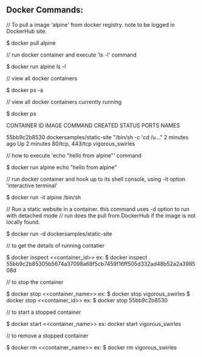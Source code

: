 Docker Commands:
---------------

// To pull a image 'alpine' from docker registry.  note to be logged in DockerHub site.

$ docker pull alpine

// run docker container and execute 'ls -l' command

$ docker run alpine ls -l

// view all docker containers

$ docker ps -a

// view all docker containers currently running

$ docker ps

CONTAINER ID        IMAGE                       COMMAND                  CREATED             STATUS              PORTS               NAMES

55bb9c2b8530        dockersamples/static-site   "/bin/sh -c 'cd /u..."   2 minutes ago       Up 2 minutes        80/tcp, 443/tcp     vigorous_swirles


// how to execute 'echo "hello from alpine"' command

$ docker run alpine echo "hello from alpine"

// run docker container and hook up to its shell console, using -it option 'interactive terminal'

$ docker run -it alpine /bin/sh

// Run a static website in a container. this command uses -d option to run with detached mode
// run does the pull from DockerHub if the image is not locally found.

$ docker run -d dockersamples/static-site

// to get the details of running contatier

$ docker inspect <<container_id>>
ex: $ docker inspect 55bb9c2b85305b5674a37098a68f5cb7459f16ff505d332ad48b52a2a398508d

// to stop the container

$ docker stop <<container_name>>
ex: $ docker stop vigorous_swirles
$ docker stop <<container_id>>
ex: $ docker stop  55bb9c2b8530

// to start a stopped container

$ docker start <<container_name>>
ex: docker start vigorous_swirles

// to remove a stopped container

$ docker rm <<container_name>>
ex: $ docker rm vigorous_swirles
